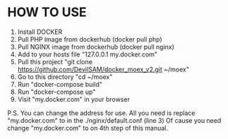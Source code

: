 # HOW TO USE

1. Install DOCKER
2. Pull PHP image from dockerhub (docker pull php)
3. Pull NGINX image from dockerhub (docker pull nginx)
4. Add to your hosts file "127.0.0.1 my.docker.com"
5. Pull this project "git clone https://github.com/DevilSAM/docker_moex_v2.git ~/moex"
6. Go to this directory "cd ~/moex"
7. Run "docker-compose build"
8. Run "docker-compose up"
9. Visit "my.docker.com" in your browser

P.S. You can change the address for use.
All you need is replace "my.docker.com" to <your-own-name> in the ./nginx/default.conf (line 3)
Of cause you need change "my.docker.com" to <your-own-name> on 4th step of this manual.